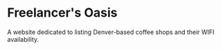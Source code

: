 # Freelancer's Oasis
A website dedicated to listing Denver-based coffee shops and their WIFI availability. 

